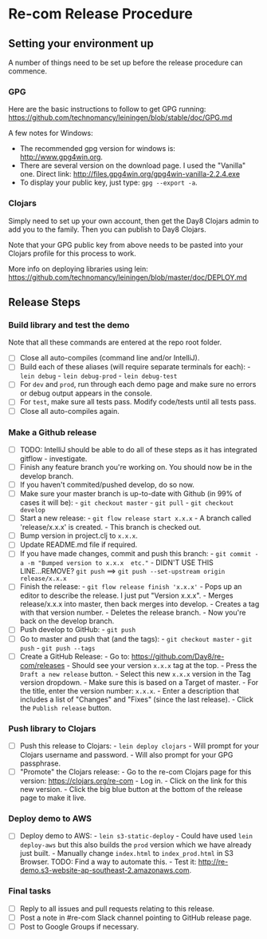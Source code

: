 # Re-com Release Procedure

## Setting your environment up

A number of things need to be set up before the release procedure can commence.

### GPG

Here are the basic instructions to follow to get GPG running: https://github.com/technomancy/leiningen/blob/stable/doc/GPG.md

A few notes for Windows:

 - The recommended gpg version for windows is: http://www.gpg4win.org.
 - There are several version on the download page. I used the "Vanilla" one. Direct link: http://files.gpg4win.org/gpg4win-vanilla-2.2.4.exe
 - To display your public key, just type: `gpg --export -a`.

### Clojars

Simply need to set up your own account, then get the Day8 Clojars admin to add you to the family. Then you can publish to Day8 Clojars.
 
Note that your GPG public key from above needs to be pasted into your Clojars profile for this process to work.

More info on deploying libraries using lein: https://github.com/technomancy/leiningen/blob/master/doc/DEPLOY.md

## Release Steps

### Build library and test the demo

Note that all these commands are entered at the repo root folder.

- [ ] Close all auto-compiles (command line and/or IntelliJ).
- [ ] Build each of these aliases (will require separate terminals for each):
       - `lein debug`
       - `lein debug-prod`
       - `lein debug-test`
- [ ] For `dev` and `prod`, run through each demo page and make sure no errors or debug output appears in the console. 
- [ ] For `test`, make sure all tests pass. Modify code/tests until all tests pass. 
- [ ] Close all auto-compiles again.

### Make a Github release

- [ ] TODO: IntelliJ should be able to do all of these steps as it has integrated gitflow - investigate.
- [ ] Finish any feature branch you're working on. You should now be in the develop branch.
- [ ] If you haven't commited/pushed develop, do so now.
- [ ] Make sure your master branch is up-to-date with Github (in 99% of cases it will be):
       - `git checkout master`
       - `git pull`
       - `git checkout develop`
- [ ] Start a new release:
       - `git flow release start x.x.x`
       - A branch called 'release/x.x.x' is created.
       - This branch is checked out.
- [ ] Bump version in project.clj to `x.x.x`.
- [ ] Update README.md file if required.
- [ ] If you have made changes, commit and push this branch:
       - `git commit -a -m "Bumped version to x.x.x  etc."` 
       - DIDN'T USE THIS LINE...REMOVE? `git push` ==> `git push --set-upstream origin release/x.x.x`
- [ ] Finish the release:
       - `git flow release finish 'x.x.x'`
       - Pops up an editor to describe the release. I just put "Version x.x.x".
       - Merges release/x.x.x into master, then back merges into develop.
       - Creates a tag with that version number.
       - Deletes the release branch.
       - Now you're back on the develop branch.
- [ ] Push develop to GitHub:
       - `git push`
- [ ] Go to master and push that (and the tags):
       - `git checkout master`
       - `git push`
       - `git push --tags`
- [ ] Create a GitHub Release:
       - Go to: https://github.com/Day8/re-com/releases
       - Should see your version `x.x.x` tag at the top.
       - Press the `Draft a new release` button.
       - Select this new `x.x.x` version in the Tag version dropdown.
       - Make sure this is based on a Target of master.
       - For the title, enter the version number: `x.x.x`.
       - Enter a description that includes a list of "Changes" and "Fixes" (since the last release).
       - Click the `Publish release` button.

### Push library to Clojars

- [ ] Push this release to Clojars:
       - `lein deploy clojars`
       - Will prompt for your Clojars username and password.
       - Will also prompt for your GPG passphrase.
- [ ] "Promote" the Clojars release:
       - Go to the re-com Clojars page for this version: https://clojars.org/re-com
       - Log in.
       - Click on the link for this new version.
       - Click the big blue button at the bottom of the release page to make it live.

### Deploy demo to AWS

- [ ] Deploy demo to AWS:
       - `lein s3-static-deploy`
       - Could have used `lein deploy-aws` but this also builds the `prod` version which we have already just built.
       - Manually change `index.html` to `index_prod.html` in S3 Browser. TODO: Find a way to automate this.
       - Test it: http://re-demo.s3-website-ap-southeast-2.amazonaws.com.

### Final tasks

- [ ] Reply to all issues and pull requests relating to this release.
- [ ] Post a note in #re-com Slack channel pointing to GitHub release page.
- [ ] Post to Google Groups if necessary.
